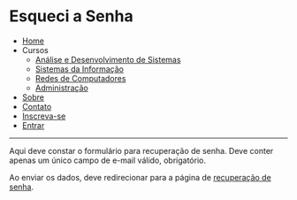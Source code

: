# Esqueci a Senha

- [Home](index.md)
 - Cursos
    - [Análise e Desenvolvimento de Sistemas](cursos/ads.md)
    - [Sistemas da Informação](cursos/si.md)
    - [Redes de Computadores](cursos/rc.md)
    - [Administração](cursos/adm.md)
 - [Sobre](sobre.md)
 - [Contato](contato.md)
 - [Inscreva-se](inscrever.md)
 - [Entrar](entrar.md)

---

Aqui deve constar o formulário para recuperação de senha. Deve conter apenas um único campo de e-mail válido, obrigatório.

Ao enviar os dados, deve redirecionar para a página de [recuperação de senha](recuperar.md).